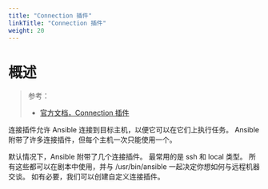 ```yaml
---
title: "Connection 插件"
linkTitle: "Connection 插件"
weight: 20
---
```


# 概述
> 参考：
> - [官方文档，Connection 插件](https://docs.ansible.com/ansible/latest/plugins/connection.html)

连接插件允许 Ansible 连接到目标主机，以便它可以在它们上执行任务。 Ansible 附带了许多连接插件，但每个主机一次只能使用一个。

默认情况下，Ansible 附带了几个连接插件。 最常用的是 ssh 和 local 类型。 所有这些都可以在剧本中使用，并与 /usr/bin/ansible 一起决定你想如何与远程机器交谈。 如有必要，我们可以创建自定义连接插件。

